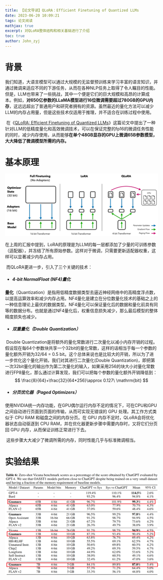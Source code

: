 ```yaml
---
title: 【论文导读】QLoRA：Efficient Finetuning of Quantized LLMs
date: 2023-06-20 10:09:21
tags: 论文阅读
mathjax: true
excerpt: 对QLoRA整体结构和相关基础进行了介绍
toc: true
author: John_zyj
---
```


# 背景

​		我们知道，大语言模型可以通过大规模的无监督预训练来学习丰富的语言知识，并通过微调来适应不同的下游任务，从而在各种NLP任务上取得了令人瞩目的性能。但是，LLM也带来了一些挑战，其中一个便是它们的巨大规模和高昂的计算成本。例如，**对650亿参数的LLaMA模型进行16位微调需要超过780GB的GPU内存**，这远远超出了普通用户和研究者拥有的资源。虽然最近的量化方法可以减少LLM的内存占用量，但是这些技术仅适用于推理，并不适合在训练过程中使用。

​		在《[QLoRA: Efficient Finetuning of Quantized LLMs](https://arxiv.org/pdf/2305.14314.pdf)》这篇论文中提出了一种针对LLM的低精度量化和高效微调技术，可以在保证完整的fp16的微调任务性能的同时，减少内存使用，从而能够**在单个48GB显存的GPU上微调65B参数模型，大大降低了微调模型所需的内存。**



# 基本原理

![QLoRA](./【论文导读】QLoRA：Efficient-Finetuning-of-Quantized-LLMs/QLoRA.png)

​		在上周的汇报中提到，LoRA的原理是为LLM的每一层都添加了少量的可训练参数（适配器），并冻结了所有原始参数。这样对于微调，只需要更新适配器权重，这样可以显著减少内存占用。

​		而QLoRA更进一步，引入了三个关键的技术：

- ##### 4-bit NormalFloat (NF4)量化

​		**量化**（Quantization）是指用低精度数据类型去逼近神经网络中的高精度浮点数，以提高运算效率和减少内存占用。NF4量化是建立在分位数量化技术的基础之上的一种信息理论上最优的数据类型。NF4量化可以保证量化后的数据和量化前具有同等的数据分布。也就是通过NF4量化后，权重信息损失减少，那么最后模型的整体精度损失也减少。



- ##### 双重量化（Double Quantization）

​		Double Quantization是将额外的量化常数进行二次量化以减小内存开销的过程。假设现在每64个参数块共享一个32bit的量化常数，这样的话相当于每一个参数的量化额外开销为32/64 = 0.5 bit。这个总体来说也是比较大的开销，所以为了进一步优化这个量化开销，我们对其进行二次量化(Double Quantization)，即把第一次32bit量化的输出作为第二次量化的输入，如果采用256的块大小对量化常数进行FP8量化，那么通过计算发现，我们可以把每个参数的量化额外开销降低到：
$$
\frac{8}{64}+\frac{32}{64*256}\approx 0.127\ \mathrm{bit}
$$


- ##### 分页优化器（Paged Optimizers）

​		使用NVIDIA统一内存功能，在GPU偶尔运行内存不足的情况下，可在CPU和GPU之间自动进行页面到页面的传输，从而可实现无错误的 GPU 处理。其工作方式类似于 CPU RAM 和磁盘之间的内存分页。在 GPU 内存不足时，QLoRA会将优化器状态自动驱逐到 CPU RAM，并在优化器更新步骤中需要内存时，又将它们分页回 GPU 内存，从而保证训练正常进行下去。



​		这些步骤大大减少了微调所需的内存，同时性能几乎与标准微调相当。



# 实验结果

![result](./【论文导读】QLoRA：Efficient-Finetuning-of-Quantized-LLMs/result.png)





